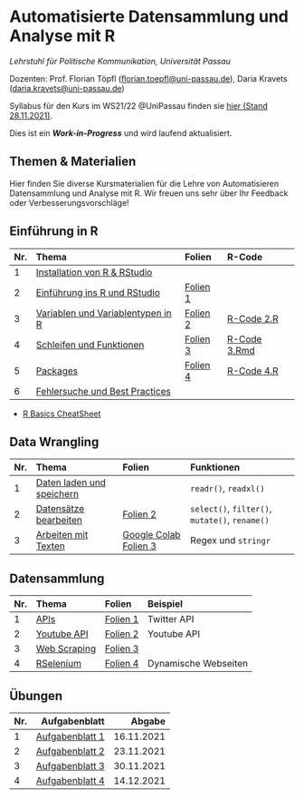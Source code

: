 # Automatisierte Datensammlung und Analyse mit R

*Lehrstuhl für Politische Kommunikation, Universität Passau* 

Dozenten: Prof. Florian Töpfl (<florian.toepfl@uni-passau.de>), Daria Kravets (<daria.kravets@uni-passau.de>)

Syllabus für den Kurs im WS21/22 @UniPassau finden sie [hier (Stand 28.11.2021)](https://github.com/polcomm-passau/computational-methods-kurs/files/7614495/2021_11_03_Seminarplan_Datensammlung%2BUebung_neu.pdf).

  
Dies ist ein ***Work-in-Progress*** und wird laufend aktualisiert.

Themen & Materialien 
---------------

Hier finden Sie diverse Kursmaterialien für die Lehre von Automatisieren Datensammlung und Analyse mit R. Wir freuen uns sehr über Ihr Feedback oder Verbesserungsvorschläge!

## Einführung in R  

| Nr.  | Thema       | Folien    |R-Code  |
| -----|:------------| :---------|:-------|
| 1    | [Installation von R & RStudio](https://github.com/polcomm-passau/computational-methods-kurs/blob/main/tutorials/installation.md)| |
| 2    | [Einführung ins R und RStudio](https://github.com/polcomm-passau/computational-methods-kurs/blob/main/tutorials/basics_R_woche1.md)| [Folien 1](https://github.com/polcomm-passau/computational-methods-kurs/files/7390878/Sitzung.1_.WU.Programmieren.fur.KoWi.pdf)| |
| 3    | [Variablen und Variablentypen in R](https://github.com/polcomm-passau/computational-methods-kurs/blob/main/tutorials/variablen.md) |  [Folien 2](https://github.com/polcomm-passau/computational-methods-kurs/files/7441299/Sitzung.2_.WU.Programmieren.fur.KoWi.pdf) | [R-Code 2.R](https://github.com/polcomm-passau/computational-methods-kurs/blob/main/tutorials/r_code/variables.R) | [Basics R Cheatsheet](https://github.com/rstudio/cheatsheets/blob/main/base-r.pdf)              |
| 4    | [Schleifen und Funktionen](https://github.com/polcomm-passau/computational-methods-kurs/blob/main/tutorials/loops_and_functions.md) | [Folien 3](https://github.com/polcomm-passau/computational-methods-kurs/files/7503813/Sitzung.3.-.R_Schleifen.Bedingungen.Funktionen.pdf)| [R-Code 3.Rmd](https://github.com/polcomm-passau/computational-methods-kurs/blob/main/tutorials/r_code/Illustration_Programmieren%20von%20Schleifen%20%26%20Funktionen.Rmd)| 
| 5    | [Packages](https://github.com/polcomm-passau/computational-methods-kurs/blob/main/tutorials/packages.md) | [Folien 4](https://github.com/polcomm-passau/computational-methods-kurs/files/7520889/Sitzung.3_.WU.Programmieren.fur.KoWi.pdf)| [R-Code 4.R](https://github.com/polcomm-passau/computational-methods-kurs/blob/main/tutorials/r_code/%C3%BCbung_3.R)  | 
| 6    | [Fehlersuche und Best Practices](https://github.com/polcomm-passau/computational-methods-kurs/blob/main/tutorials/debugging.md) | | |

* [R Basics CheatSheet](https://github.com/rstudio/cheatsheets/blob/main/base-r.pdf)

## Data Wrangling

| Nr.  | Thema| Folien | Funktionen |
| -----|:------------| :------|:-------|
| 1    | [Daten laden und speichern](https://github.com/polcomm-passau/computational-methods-kurs/blob/main/tutorials/loading_data.md) |        | `readr()`, `readxl()`   |
| 2    | [Datensätze bearbeiten](https://github.com/polcomm-passau/computational-methods-kurs/blob/main/tutorials/data_wrangling1.md)| [Folien 2](https://colab.research.google.com/drive/1zxPN0jXArKoqhEXK-oebTKmA0_0QxFA_?usp=sharing)| `select()`, `filter()`, `mutate()`, `rename()` | 
| 3    | [Arbeiten mit Texten](https://github.com/polcomm-passau/computational-methods-kurs/blob/main/tutorials/data_wrangling2.md)| [Google Colab Folien 3](https://colab.research.google.com/drive/1qkkMRthvHTQphZ2Akk-yYiaMue5als-0?usp=sharing)|Regex und `stringr`|

## Datensammlung

| Nr.  | Thema       | Folien | Beispiel  |
| -----|:------------| :------|:----------|
| 1    | [APIs](https://github.com/polcomm-passau/computational-methods-kurs/blob/main/tutorials/api.md)  | [Folien 1](https://colab.research.google.com/drive/1bxOfODWV5d5oiV6Y5KKTFpiI5gJ3qbUG?usp=sharing)| Twitter API |
| 2    | [Youtube API](https://github.com/polcomm-passau/computational-methods-kurs/blob/main/tutorials/youtube_api.md)    | [Folien 2](https://colab.research.google.com/drive/1cfUwBQAGPuhrlWeEvQwMkNPv__5dl7ne?usp=sharing)       | Youtube API  |
| 3    | [Web Scraping](https://github.com/polcomm-passau/computational-methods-kurs/blob/main/tutorials/web_scraping.md)| [Folien 3](https://colab.research.google.com/drive/1bIJ7fU5KzvDCDAc0Fiqmp5PaP_wNg_Qc?usp=sharing)     |           |
| 4    | [RSelenium](https://github.com/polcomm-passau/computational-methods-kurs/blob/main/tutorials/RSelenium.md)| [Folien 4](https://colab.research.google.com/drive/1Uoj-Jdjg0IWrhcVHDD2VbgLvcKBNCWis?usp=sharing)     | Dynamische Webseiten          |


## Übungen 

| Nr.  | Aufgabenblatt     | Abgabe|
| -----|------------------:|------:|
|    1 | [Aufgabenblatt 1](https://github.com/polcomm-passau/computational-methods-kurs/blob/main/exercises/aufgabenblatt_1.md)| 16.11.2021|
|    2 | [Aufgabenblatt 2](https://github.com/polcomm-passau/computational-methods-kurs/blob/main/exercises/aufgabenblatt_2.md)| 23.11.2021|
|    3 | [Aufgabenblatt 3](https://github.com/polcomm-passau/computational-methods-kurs/blob/main/exercises/aufgabenblatt_3.md)| 30.11.2021|
|    4 | [Aufgabenblatt 4](https://github.com/polcomm-passau/computational-methods-kurs/blob/main/exercises/aufgabenblatt_4.md)| 14.12.2021|

